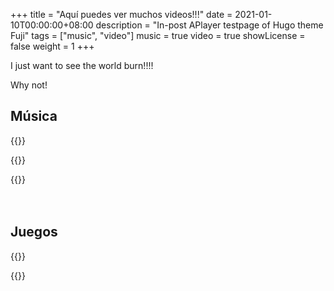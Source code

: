 +++
title = "Aquí puedes ver muchos videos!!!"
date = 2021-01-10T00:00:00+08:00
description = "In-post APlayer testpage of Hugo theme Fuji"
tags = ["music", "video"]
music = true
video = true
showLicense = false
weight = 1
+++

I just want to see the world burn!!!!

<!--more-->

Why not!

## Música

{{<youtube UNaYpBpRJOY>}}
<br />

{{<youtube L5uV3gmOH9g>}}
<br />

{{<youtube DylzGXE_ibU>}}
<br />
<br />
<br />

## Juegos

{{<youtube dPxMTur9kXw>}}
<br />

{{<youtube CX5ih3Qtxlg>}}